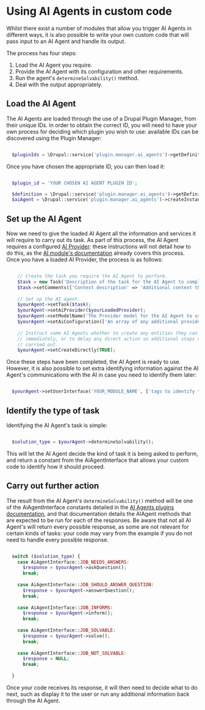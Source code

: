 # Using AI Agents in custom code
Whilst there exist a number of modules that allow you trigger AI Agents in
different ways, it is also possible to write your own custom code that will pass
input to an AI Agent and handle its output.

The process has four steps:

1. Load the AI Agent you require.
2. Provide the AI Agent with its configuration and other requirements.
3. Run the agent's `determineSolvability()` method.
4. Deal with the output appropriately.

## Load the AI Agent
The AI Agents are loaded through the use of a Drupal Plugin Manager, from their
unique IDs. In order to obtain the correct ID, you will need to have your own
process for deciding which plugin you wish to use: available IDs can be
discovered using the Plugin Manager:

```php

  $pluginIds = \Drupal::service('plugin.manager.ai_agents')->getDefinitions();

```

Once you have chosen the appropriate ID, you can then load it:

```php

  $plugin_id = 'YOUR CHOSEN AI AGENT PLUGIN ID';

  $definition = \Drupal::service('plugin.manager.ai_agents')->getDefinition($plugin_id);
  $aiAgent = \Drupal::service('plugin.manager.ai_agents')->createInstance($plugin_id, $definition);

```

## Set up the AI Agent
Now we need to give the loaded AI Agent all the information and services it will
require to carry out its task. As part of this process, the AI Agent requires a
configured [AI Provider](https://project.pages.drupalcode.org/ai/providers/matris/):
these instructions will not detail how to do this, as the [AI module's documentation](https://project.pages.drupalcode.org/ai/developers/base_calls/)
already covers this process. Once you have a loaded AI Provider, the process is
as follows:

```php

    // Create the task you require the AI Agent to perform.
    $task = new Task('Description of the task for the AI Agent to complete');
    $task->setComments(['Context description' => 'Additional context that the AI may require to carry out the task.']);
    
    // Set up the AI agent.
    $yourAgent->setTask($task);
    $yourAgent->setAiProvider($yourLoadedProvider);
    $yourAgent->setModelName('The Provider model for the AI Agent to use');
    $yourAgent->setAiConfiguration(['An array of any additional provider settings.']);
    
    // Instruct some AI Agents whether to create any entities they can
    // immediately, or to delay any direct action so additional steps can be
    // carried out.
    $yourAgent->setCreateDirectly(TRUE);

```

Once these steps have been completed, the AI Agent is ready to use. However, it
is also possible to set extra identifying information against the AI Agent's
communications with the AI in case you need to identify them later:

```php

  $yourAgent->setUserInterface('YOUR_MODULE_NAME', ['tags to identify the AI API call']);

```

## Identify the type of task
Identifying the AI Agent's task is simple:

```php

  $solution_type = $yourAgent->determineSolvability();

```

This will let the AI Agent decide the kind of task it is being asked to perform,
and return a constant from the AiAgentInterface that allows your custom code to
identify how it should proceed.

## Carry out further action
The result from the AI Agent's `determineSolvability()` method will be one of
the AiAgentInterface constants detailed in the [AI Agents plugins documentation](https://project.pages.drupalcode.org/ai_agents/developers/ai_agents_plugins#solutions),
and that documentation details the AIAgent methods that are expected to be run
for each of the responses. Be aware that not all AI Agent's will return every
possible response, as some are not relevant for certain kinds of tasks: your
code may vary from the example if you do not need to handle every possible
response.

```php

  switch ($solution_type) {
    case AiAgentInterface::JOB_NEEDS_ANSWERS:
      $response = $yourAgent->askQuestion();
      break;
      
    case AiAgentInterface::JOB_SHOULD_ANSWER_QUESTION:
      $response = $yourAgent->answerQuestion();
      break;
      
    case AiAgentInterface::JOB_INFORMS:
      $response = $yourAgent->inform();
      break;
      
    case AiAgentInterface::JOB_SOLVABLE:
      $response = $yourAgent->solve();
      break;
      
    case AiAgentInterface::JOB_NOT_SOLVABLE:
      $response = NULL;
      break;
  
  }

```

Once your code receives its response, it will then need to decide what to do
next, such as display it to the user or run any additional information back
through the AI Agent. 